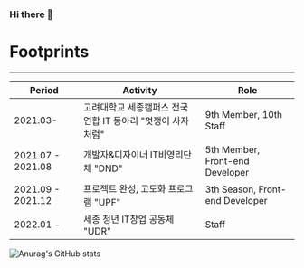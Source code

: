 ### Hi there 👋








# Footprints
---
Period|Activity|Role
---|---|---
2021.03- |고려대학교 세종캠퍼스 전국연합 IT 동아리 "멋쟁이 사자처럼"|9th Member, 10th Staff
2021.07 - 2021.08|개발자&디자이너 IT비영리단체 "DND"|5th Member, Front-end Developer
2021.09 - 2021.12|프로젝트 완성, 고도화 프로그램 "UPF"|3th Season, Front-end Developer
2022.01 - | 세종 청년 IT창업 공동체 "UDR" |Staff

<!-- 커밋 스탯 -->
![Anurag's GitHub stats](https://github-readme-stats.vercel.app/api?username=JBG0000&show_icons=true&theme=radical)

<!--
**JBG0000/JBG0000** is a ✨ _special_ ✨ repository because its `README.md` (this file) appears on your GitHub profile.

Here are some ideas to get you started:

- 🔭 I’m currently working on ...
- 🌱 I’m currently learning ...
- 👯 I’m looking to collaborate on ...
- 🤔 I’m looking for help with ...
- 💬 Ask me about ...
- 📫 How to reach me: ...
- 😄 Pronouns: ...
- ⚡ Fun fact: ...
-->
